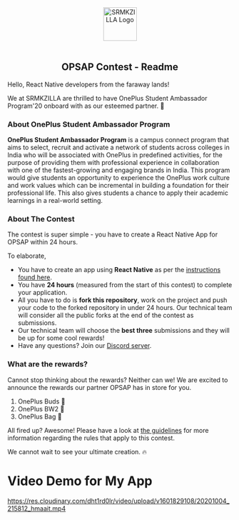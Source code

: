 <div align="center"><img align="center" alt="SRMKZILLA Logo" src="https://avatars2.githubusercontent.com/u/50284029?s=200&v=4" height="75" /></div>
<br />
<h2 align="center">OPSAP Contest - Readme</h2>

Hello, React Native developers from the faraway lands!

We at SRMKZILLA are thrilled to have OnePlus Student Ambassador Program'20 onboard with as our esteemed partner. 🎉

### About **OnePlus Student Ambassador Program**

**OnePlus Student Ambassador Program** is a campus connect program that aims to select, recruit and activate a network of students across colleges in India who will be associated with OnePlus in predefined activities, for the purpose of providing them with professional experience in collaboration with one of the fastest-growing and engaging brands in India. This program would give students an opportunity to experience the OnePlus work culture and work values which can be incremental in building a foundation for their professional life. This also gives students a chance to apply their academic learnings in a real-world setting.

### About **The Contest**

The contest is super simple - you have to create a React Native App for OPSAP within 24 hours.

To elaborate,

*   You have to create an app using **React Native** as per the [instructions found here](https://github.com/srm-kzilla/opsap/blob/main/INSTRUCTIONS.md).
*   You have **24 hours** (measured from the start of this contest) to complete your application.
*   All you have to do is **fork this repository**, work on the project and push your code to the forked repository in under 24 hours. Our technical team will consider all the public forks at the end of the contest as submissions.
*   Our technical team will choose the **best three** submissions and they will be up for some cool rewards!
*   Have any questions? Join our [Discord server](https://discord.gg/NsDYz29).

### What are the rewards?

Cannot stop thinking about the rewards? Neither can we! We are excited to announce the rewards our partner OPSAP has in store for you.

1.  OnePlus Buds 🥇
2.  OnePlus BW2 🥈
3.  OnePlus Bag 🥉

All fired up? Awesome! Please have a look at [the guidelines](https://github.com/srm-kzilla/opsap/blob/main/GUIDELINES.md) for more information regarding the rules that apply to this contest.

We cannot wait to see your ultimate creation. 🔥


# Video Demo for My App
https://res.cloudinary.com/dht1rd0lr/video/upload/v1601829108/20201004_215812_hmaait.mp4
